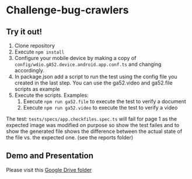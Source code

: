 # Challenge-bug-crawlers

## Try it out!

1. Clone repository
1. Execute `npm install`
1. Configure your mobile device by making a copy of `config/wdio.gA52.device.android.app.conf.ts` and changing accordingly.
1. In package.json add a script to run the test using the config file you created in the last step. You can use the ga52.video and ga52.file scripts as example
1. Execute the scripts. Examples:
    1. Execute `npm run ga52.file` to execute the test to verify a document
    1. Execute `npm run ga52.video` to execute the test to verify a video

The test: `tests/specs/app.checkfiles.spec.ts` will fail for page 1 as the expected image was modified on purpose so show the test failes and to show the generated file shows the difference between the actual state of the file vs. the expected one. (see the reports folder)

## Demo and Presentation

Please visit this [Google Drive folder](https://drive.google.com/drive/folders/1kg0q3PysL25ocCfbvO84bp_5ZDrkpDIv?usp=share_link)
